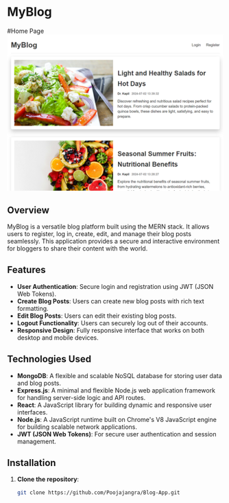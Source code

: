 # MyBlog

#Home Page
![Blog-App](https://github.com/Poojajangra/Blog-App/blob/main/HomePage.png)



## Overview

MyBlog is a versatile blog platform built using the MERN stack. It allows users to register, log in, create, edit, and manage their blog posts seamlessly. This application provides a secure and interactive environment for bloggers to share their content with the world.

## Features

- **User Authentication**: Secure login and registration using JWT (JSON Web Tokens).
- **Create Blog Posts**: Users can create new blog posts with rich text formatting.
- **Edit Blog Posts**: Users can edit their existing blog posts.
- **Logout Functionality**: Users can securely log out of their accounts.
- **Responsive Design**: Fully responsive interface that works on both desktop and mobile devices.

## Technologies Used

- **MongoDB**: A flexible and scalable NoSQL database for storing user data and blog posts.
- **Express.js**: A minimal and flexible Node.js web application framework for handling server-side logic and API routes.
- **React**: A JavaScript library for building dynamic and responsive user interfaces.
- **Node.js**: A JavaScript runtime built on Chrome's V8 JavaScript engine for building scalable network applications.
- **JWT (JSON Web Tokens)**: For secure user authentication and session management.

## Installation

1. **Clone the repository**:
   ```bash
   git clone https://github.com/Poojajangra/Blog-App.git
